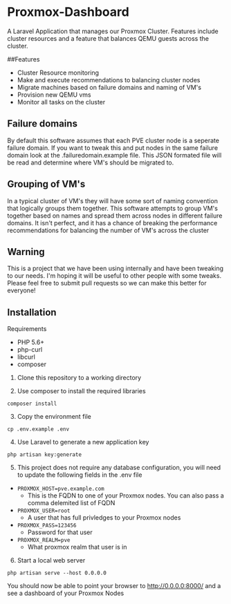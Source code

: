 # Proxmox-Dashboard
A Laravel Application that manages our Proxmox Cluster. Features include cluster resources and a feature that balances QEMU guests across the cluster.

##Features
* Cluster Resource monitoring
* Make and execute recommendations to balancing cluster nodes
* Migrate machines based on failure domains and naming of VM's
* Provision new QEMU vms
* Monitor all tasks on the cluster


## Failure domains
By default this software assumes that each PVE cluster node is a seperate failure domain.
If you want to tweak this and put nodes in the same failure domain look at the .failuredomain.example file.
This JSON formated file will be read and determine where VM's should be migrated to.

## Grouping of VM's 
In a typical cluster of VM's they will have some sort of naming convention that logically groups them together. 
This software attempts to group VM's together based on names and spread them across nodes in different failure domains.
It isn't perfect, and it has a chance of breaking the performance recommendations for balancing the number of VM's across the cluster

## Warning
This is a project that we have been using internally and have been tweaking to our needs. I'm hoping it will be useful to other people with some tweaks. 
Please feel free to submit pull requests so we can make this better for everyone!


## Installation

Requirements

* PHP 5.6+
* php-curl
* libcurl
* composer

1. Clone this repository to a working directory

2. Use composer to install the required libraries
```
composer install
```

3. Copy the environment file
```
cp .env.example .env
```

4. Use Laravel to generate a new application key
```
php artisan key:generate
```

5. This project does not require any database configuration, you will need to update the following fields in the .env file
* ```PROXMOX_HOST=pve.example.com```         
  * This is the FQDN to one of your Proxmox nodes. You can also pass a comma delemited list of FQDN
* ```PROXMOX_USER=root```
  * A user that has full privledges to your Proxmox nodes
* ```PROXMOX_PASS=123456```
  * Password for that user
* ```PROXMOX_REALM=pve```                       
  * What proxmox realm that user is in

6. Start a local web server

```
php artisan serve --host 0.0.0.0
```

You should now be able to point your browser to http://0.0.0.0:8000/ and a see a dashboard of your Proxmox Nodes
